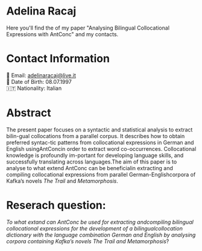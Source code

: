 # Adelina Racaj
Here you'll find the of my paper "Analysing Bilingual Collocational Expressions with AntConc" and my contacts.

# Contact Information 
 :email: Email: adelinaracaj@live.it  
 :date: Date of Birth: 08.07.1997  
 :it: Nationality: Italian  
 
 # Abstract
The present paper focuses on a syntactic and statistical analysis to extract bilin-gual collocations from a parallel corpus. It describes how to obtain preferred syntac-tic patterns from collocational expressions in German and English usingAntConcin order to extract word co-occurrences. Collocational knowledge is profoundly im-portant for developing language skills, and successfully translating across languages.The aim of this paper is to analyse to what extend AntConc can be beneficialin extracting and compiling collocational expressions from parallel German-Englishcorpora of Kafka’s novels <em>The Trail</em> and <em>Metamorphosis</em>.
  
 # Reserach question:
<em>To what extand can AntConc be used for extracting andcompiling bilingual collocational expressions for the development of a bilingualcollocation dictionary with the language combination German and English by analysing corpora containing Kafka’s novels The Trail and Metamorphosis</em>?
  
